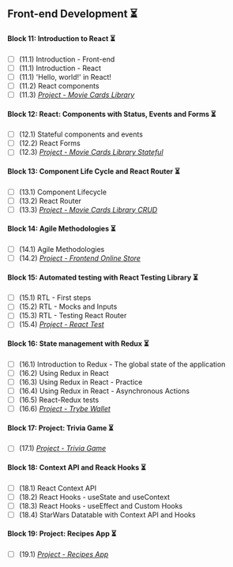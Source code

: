 ## Front-end Development :hourglass_flowing_sand:

#### Block 11: Introduction to React :hourglass_flowing_sand:
- [ ] (11.1) Introduction - Front-end
- [ ] (11.1) Introduction - React
- [ ] (11.1) 'Hello, world!' in React!
- [ ] (11.2) React components
- [ ] (11.3) _[Project - Movie Cards Library]()_

#### Block 12: React: Components with Status, Events and Forms :hourglass_flowing_sand:
- [ ] (12.1) Stateful components and events
- [ ] (12.2) React Forms
- [ ] (12.3) _[Project - Movie Cards Library Stateful]()_

#### Block 13: Component Life Cycle and React Router :hourglass_flowing_sand:
- [ ] (13.1) Component Lifecycle
- [ ] (13.2) React Router
- [ ] (13.3) _[Project - Movie Cards Library CRUD]()_

#### Block 14: Agile Methodologies :hourglass_flowing_sand:
- [ ] (14.1) Agile Methodologies
- [ ] (14.2) _[Project - Frontend Online Store]()_

#### Block 15: Automated testing with React Testing Library :hourglass_flowing_sand:
- [ ] (15.1) RTL - First steps
- [ ] (15.2) RTL - Mocks and Inputs
- [ ] (15.3) RTL - Testing React Router
- [ ] (15.4) _[Project - React Test]()_

#### Block 16: State management with Redux :hourglass_flowing_sand:
- [ ] (16.1) Introduction to Redux - The global state of the application
- [ ] (16.2) Using Redux in React
- [ ] (16.3) Using Redux in React - Practice
- [ ] (16.4) Using Redux in React - Asynchronous Actions
- [ ] (16.5) React-Redux tests
- [ ] (16.6) _[Project - Trybe Wallet]()_

#### Block 17: Project: Trivia Game :hourglass_flowing_sand:
- [ ] (17.1) _[Project - Trivia Game]()_

#### Block 18: Context API and Reack Hooks :hourglass_flowing_sand:
- [ ] (18.1) React Context API
- [ ] (18.2) React Hooks - useState and useContext
- [ ] (18.3) React Hooks - useEffect and Custom Hooks
- [ ] (18.4) StarWars Datatable with Context API and Hooks

#### Block 19: Project: Recipes App :hourglass_flowing_sand:
- [ ] (19.1) _[Project - Recipes App]()_
